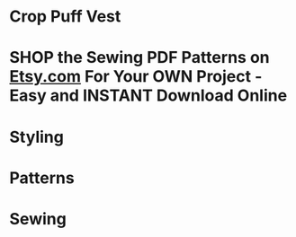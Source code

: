 # Crop Puff Vest

# SHOP the Sewing PDF Patterns on [Etsy.com](https://www.etsy.com/ca/listing/1400973089/zipped-insulated-vest-crop-puff) For Your OWN Project - Easy and INSTANT Download Online

<picture src="Vest_01.jpg" alt="Vest_01"></picture>

<picture src="Vest_02.jpg" alt="Vest_02"></picture>

# Styling

<picture src="Vest_03.jpg" alt="Vest_03"></picture>

<picture src="Vest_04.jpg" alt="Vest_04"></picture>

<picture src="Vest_05.jpg" alt="Vest_05"></picture>

# Patterns

<picture src="Vest_06.jpg" alt="Vest_06"></picture>

<picture src="Vest_07.png" alt="Vest_07"></picture>

# Sewing

<picture src="Vest_08.jpg" alt="Vest_08"></picture>

<picture src="Vest_09.jpg" alt="Vest_09"></picture>

<picture src="Vest_10.jpg" alt="Vest_10"></picture>

<picture src="Vest_11.jpg" alt="Vest_11"></picture>

<picture src="Vest_12.jpg" alt="Vest_12"></picture>
